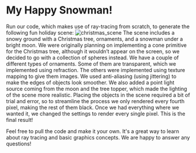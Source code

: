# My Happy Snowman!
Run our code, which makes use of ray-tracing from scratch, to generate the following fun holiday scene: 
![christmas_scene](https://github.com/mraskulinec/my-happy-snowman/assets/66046109/5554b44e-6adb-466f-b72e-cad6b67db8a8)
The scene includes a snowy ground with a Christmas tree, ornaments, and a snowman under a bright moon. We were originally planning on implementing a cone primitive for the Christmas tree, although it wouldn’t appear on the screen, so we decided to go with a collection of spheres instead. We have a couple of different types of ornaments. Some of them are transparent, which we implemented using refraction. The others were implemented using texture mapping to give them images. We used anti-aliasing (using jittering) to make the edges of objects look smoother. We also added a point light source coming from the moon and the tree topper, which made the lighting of the scene more realistic. Placing the objects in the scene required a bit of trial and error, so to streamline the process we only rendered every fourth pixel, making the rest of them black. Once we had everything where we wanted it, we changed the settings to render every single pixel. This is the final result! 

Feel free to pull the code and make it your own. It's a great way to learn about ray tracing and basic graphics concepts. We are happy to answer any questions!
